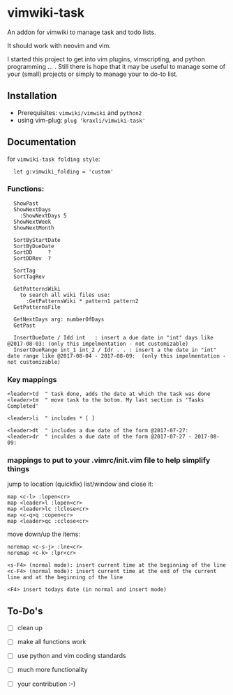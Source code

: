 # vimwiki-task
An addon for vimwiki to manage task and todo lists.

It should work with neovim and vim.

I started this project to get into vim plugins, vimscripting, and python programming ... . Still there is hope that it may be useful to manage some of your (small) projects or simply to manage your to do-to list.

## Installation

- Prerequisites: ```vimwiki/vimwiki``` and ```python2```
- using vim-plug: ``` plug 'kraxli/vimwiki-task' ```


## Documentation
for ```vimwiki-task folding style```:
``` vim
  let g:vimwiki_folding = 'custom'
```  

### Functions:
``` vim
  ShowPast
  ShowNextDays
    :ShowNextDays 5
  ShowNextWeek
  ShowNextMonth
 
  SortByStartDate
  SortByDueDate
  SortDD     ?
  SortDDRev  ?

  SortTag
  SortTagRev

  GetPatternsWiki
    to search all wiki files use:
      :GetPatternsWiki * pattern1 pattern2
  GetPatternsFile

  GetNextDays arg: numberOfDays
  GetPast  

  InsertDueDate / Idd int   : insert a due date in "int" days like @2017-08-03: (only this impelmentation - not customizable) 
  InsertDueRange int_1 int_2 / Idr . . : insert a the date in "int" date range like @2017-08-04 - 2017-08-09:  (only this impelmentation - not customizable) 
```

### Key mappings
``` vim
<leader>td  " task done, adds the date at which the task was done
<leader>tm  " move task to the botom. My last section is 'Tasks Completed'

<leader>li  " includes * [ ] 
 
<leader>dt  " includes a due date of the form @2017-07-27:
<leader>dr  " inculdes a due date of the form @2017-07-27 - 2017-08-09:
```

### mappings to put to your .vimrc/init.vim file to help simplify things
jump to location (quickfix) list/window and close it:
``` vim
map <c-l> :lopen<cr>
map <leader>l :lopen<cr>
map <leader>lc :lclose<cr>
map <c-q>q :copen<cr>
map <leader>qc :cclose<cr>
```
move down/up the items:
``` vim
noremap <c-s-j> :lne<cr>
noremap <c-k> :lpr<cr>

<s-F4> (normal mode): insert current time at the beginning of the line
<c-F4> (normal mode): insert current time at the end of the current line and at the beginning of the line

<F4> insert todays date (in normal and insert mode)
```

## To-Do's

* [ ] clean up
* [ ] make all functions work
* [ ] use python and vim coding standards
* [ ] much more functionality 
* [ ] your contribution :-) 
 

